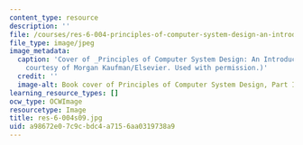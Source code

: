 ```yaml
---
content_type: resource
description: ''
file: /courses/res-6-004-principles-of-computer-system-design-an-introduction-spring-2009/a98672e07c9cbdc4a7156aa0319738a9_res-6-004s09.jpg
file_type: image/jpeg
image_metadata:
  caption: 'Cover of _Principles of Computer System Design: An Introduction_. (Image
    courtesy of Morgan Kaufman/Elsevier. Used with permission.)'
  credit: ''
  image-alt: Book cover of Principles of Computer System Design, Part I.
learning_resource_types: []
ocw_type: OCWImage
resourcetype: Image
title: res-6-004s09.jpg
uid: a98672e0-7c9c-bdc4-a715-6aa0319738a9
---
```

